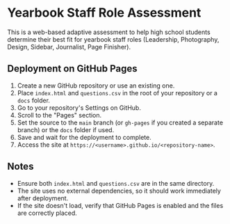 # Yearbook Staff Role Assessment

This is a web-based adaptive assessment to help high school students determine their best fit for yearbook staff roles (Leadership, Photography, Design, Sidebar, Journalist, Page Finisher).

## Deployment on GitHub Pages

1. Create a new GitHub repository or use an existing one.
2. Place `index.html` and `questions.csv` in the root of your repository or a `docs` folder.
3. Go to your repository's Settings on GitHub.
4. Scroll to the "Pages" section.
5. Set the source to the `main` branch (or `gh-pages` if you created a separate branch) or the `docs` folder if used.
6. Save and wait for the deployment to complete.
7. Access the site at `https://<username>.github.io/<repository-name>`.

## Notes
- Ensure both `index.html` and `questions.csv` are in the same directory.
- The site uses no external dependencies, so it should work immediately after deployment.
- If the site doesn't load, verify that GitHub Pages is enabled and the files are correctly placed.